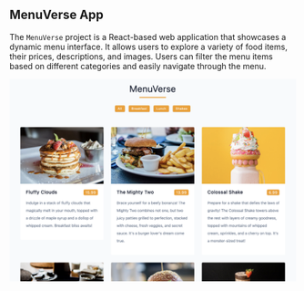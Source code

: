 ## MenuVerse App

The `MenuVerse` project is a React-based web application that showcases a dynamic menu interface. It allows users to explore a variety of food items, their prices, descriptions, and images. Users can filter the menu items based on different categories and easily navigate through the menu. 

<img src="./public/menu-verse.png">